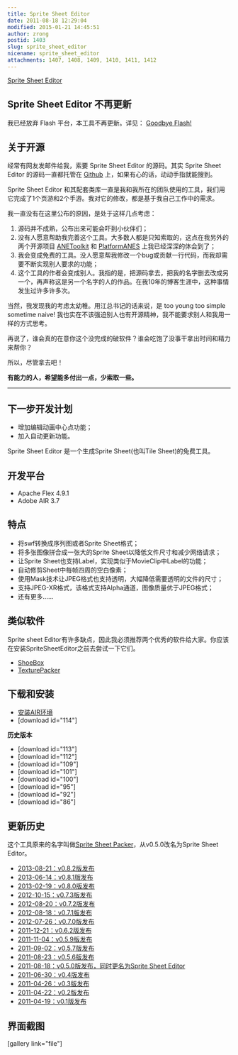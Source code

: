 ```yaml
---
title: Sprite Sheet Editor
date: 2011-08-18 12:29:04
modified: 2015-01-21 14:45:51
author: zrong
postid: 1403
slug: sprite_sheet_editor
nicename: sprite_sheet_editor
attachments: 1407, 1408, 1409, 1410, 1411, 1412
---
```


[Sprite Sheet Editor](https://blog.zengrong.net/spritesheeteditor/)

## Sprite Sheet Editor 不再更新

我已经放弃 Flash 平台，本工具不再更新。详见： [Goodbye Flash!][4]

## 关于开源

经常有网友发邮件给我，索要 Sprite Sheet Editor 的源码。其实 Sprite Sheet Editor 的源码一直都托管在 [Github][1] 上，如果有心的话，动动手指就能搜到。

Sprite Sheet Editor 和其配套类库一直是我和我所在的团队使用的工具，我们用它完成了1个页游和2个手游。我对它的修改，都是基于我自己工作中的需求。

我一直没有在这里公布的原因，是处于这样几点考虑：

1. 源码并不成熟，公布出来可能会吓到小伙伴们；
2. 没有人愿意帮助我完善这个工具。大多数人都是只知索取的，这点在我另外的两个开源项目 [ANEToolkit][2] 和 [PlatformANES][3] 上我已经深深的体会到了；
3. 我会变成免费的工具。没人愿意帮我修改一个bug或贡献一行代码，而我却需要不断实现别人要求的功能；
4. 这个工具的作者会变成别人。我指的是，把源码拿去，把我的名字删去改成另一个，再声称这是另一个名字的人的作品。在我10年的博客生涯中，这种事情发生过许多许多次。

当然，我发现我的考虑太幼稚。用江总书记的话来说，是 too young too simple sometime naive! 我也实在不该强迫别人也有开源精神，我不能要求别人和我用一样的方式思考。

再说了，谁会真的在意你这个没完成的破软件？谁会吃饱了没事干拿出时间和精力来帮你？

所以，尽管拿去吧！

**有能力的人，希望能多付出一点，少索取一些。**

----

## 下一步开发计划

* 增加编辑动画中心点功能；
* 加入自动更新功能。

Sprite Sheet Editor 是一个生成Sprite Sheet(也叫Tile Sheet)的免费工具。

## 开发平台

* Apache Flex 4.9.1
* Adobe AIR 3.7

## 特点

* 将swf转换成序列图或者Sprite Sheet格式；
* 将多张图像拼合成一张大的Sprite Sheet以降低文件尺寸和减少网络请求；
* 让Sprite Sheet也支持Label，实现类似于MovieClip中Label的功能；
* 自动修剪Sheet中每帧四周的空白像素；
* 使用Mask技术让JPEG格式也支持透明，大幅降低需要透明的文件的尺寸；
* 支持JPEG-XR格式，该格式支持Alpha通道，图像质量优于JPEG格式；
* 还有更多……

## 类似软件

Sprite sheet Editor有许多缺点，因此我必须推荐两个优秀的软件给大家。你应该在安装SpriteSheetEditor之前去尝试一下它们。

* [ShoeBox](http://renderhjs.net/shoebox/)
* [TexturePacker](http://www.codeandweb.com/texturepacker)

## 下载和安装

* <a href="http://get.adobe.com/cn/air/" target="_blank">安装AIR环境</a>
* [download id="114"]

**历史版本**

* [download id="113"]
* [download id="112"]
* [download id="109"]
* [download id="101"]
* [download id="100"]
* [download id="95"]
* [download id="92"]
* [download id="86"]

## 更新历史

这个工具原来的名字叫做<a href="https://blog.zengrong.net/spritesheetpacker/" target="_blank">Sprite Sheet Packer</a>，从v0.5.0改名为Sprite Sheet Editor。

* [2013-08-21：v0.8.2版发布](https://blog.zengrong.net/post/1901.html)
* [2013-06-14：v0.8.1版发布](https://blog.zengrong.net/post/1880.html)
* [2013-02-19：v0.8.0版发布](https://blog.zengrong.net/post/1815.html)
* [2012-10-15：v0.7.3版发布](https://blog.zengrong.net/post/1706.html)
* [2012-08-20：v0.7.2版发布](https://blog.zengrong.net/post/1672.html)
* [2012-08-18：v0.7.1版发布](https://blog.zengrong.net/post/1668.html)
* [2012-07-26：v0.7.0版发布](https://blog.zengrong.net/post/1660.html)
* [2011-12-21：v0.6.2版发布](https://blog.zengrong.net/post/1482.html)
* [2011-11-04：v0.5.9版发布](https://blog.zengrong.net/post/1468.html)
* [2011-09-02：v0.5.7版发布](https://blog.zengrong.net/post/1436.html)
* [2011-08-23：v0.5.6版发布](https://blog.zengrong.net/post/1414.html)
* [2011-08-18：v0.5.0版发布，同时更名为Sprite Sheet Editor](https://blog.zengrong.net/post/1402.html)
* [2011-06-30：v0.4版发布](https://blog.zengrong.net/post/1357.html)
* [2011-04-26：v0.3版发布](https://blog.zengrong.net/post/1313.html)
* [2011-04-22：v0.2版发布](https://blog.zengrong.net/post/1311.html)
* [2011-04-19：v0.1版发布](https://blog.zengrong.net/post/1306.html)

## 界面截图

[gallery link="file"]

[1]: https://github.com/zrong/sprite_sheet_editor
[2]: https://blog.zengrong.net/anetoolkit/
[3]: https://blog.zengrong.net/platform-anes/
[4]: https://blog.zengrong.net/post/2231.html
